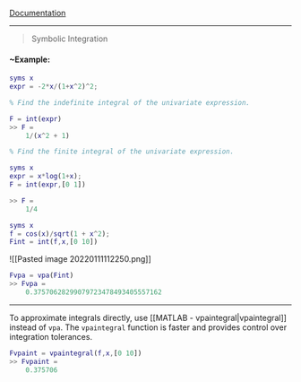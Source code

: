 
[Documentation](https://it.mathworks.com/help/symbolic/sym.int.html)

---

> Symbolic Integration

#### ~Example:
```matlab
syms x
expr = -2*x/(1+x^2)^2;

% Find the indefinite integral of the univariate expression.

F = int(expr)
>> F = 
	1/(x^2 + 1)

```

```matlab
% Find the finite integral of the univariate expression.

syms x
expr = x*log(1+x);
F = int(expr,[0 1])

>> F = 
	1/4
```

```matlab
syms x
f = cos(x)/sqrt(1 + x^2);
Fint = int(f,x,[0 10])
```
![[Pasted image 20220111112250.png]]
```matlab
Fvpa = vpa(Fint)
>> Fvpa = 
	0.37570628299079723478493405557162
```

---

To approximate integrals directly, use [[MATLAB - vpaintegral|vpaintegral]] instead of `vpa`. The `vpaintegral` function is faster and provides control over integration tolerances.
```matlab
Fvpaint = vpaintegral(f,x,[0 10])
>> Fvpaint =
	0.375706
```